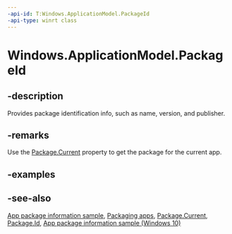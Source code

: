 ```yaml
---
-api-id: T:Windows.ApplicationModel.PackageId
-api-type: winrt class
---
```


<!-- Class syntax.
public class PackageId : Windows.ApplicationModel.IPackageId, Windows.ApplicationModel.IPackageIdWithMetadata
-->

# Windows.ApplicationModel.PackageId

## -description
Provides package identification info, such as name, version, and publisher.

## -remarks
Use the [Package.Current](package_current.md) property to get the package for the current app.

## -examples

## -see-also
[App package information sample](https://code.msdn.microsoft.com/windowsapps/Package-sample-46e239fa), [Packaging apps](https://msdn.microsoft.com/library/1abcbb13-80f0-4bf1-a812-649ee8bd1915), [Package.Current](package_current.md), [Package.Id](package_id.md), [App package information sample (Windows 10)](https://go.microsoft.com/fwlink/p/?LinkId=620581)
